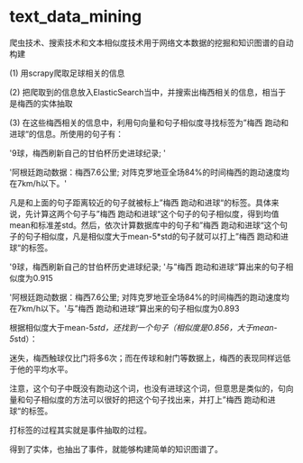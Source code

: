 # text_data_mining

爬虫技术、搜索技术和文本相似度技术用于网络文本数据的挖掘和知识图谱的自动构建

(1) 用scrapy爬取足球相关的信息

(2) 把爬取到的信息放入ElasticSearch当中，并搜索出梅西相关的信息，相当于是梅西的实体抽取

(3) 在这些梅西相关的信息中，利用句向量和句子相似度寻找标签为”梅西 跑动和进球“的信息。所使用的句子有：

'9球，梅西刷新自己的甘伯杯历史进球纪录; '

'阿根廷跑动数据：梅西7.6公里; 对阵克罗地亚全场84%的时间梅西的跑动速度均在7km/h以下。'

凡是和上面的句子距离较近的句子就被标上”梅西 跑动和进球“的标签。具体来说，先计算这两个句子与”梅西 跑动和进球“这个句子的句子相似度，得到均值mean和标准差std。然后，依次计算数据库中的句子和”梅西 跑动和进球“这个句子的句子相似度，凡是相似度大于mean-5*std的句子就可以打上”梅西 跑动和进球“的标签。

'9球，梅西刷新自己的甘伯杯历史进球纪录; '与”梅西 跑动和进球“算出来的句子相似度为0.915

'阿根廷跑动数据：梅西7.6公里; 对阵克罗地亚全场84%的时间梅西的跑动速度均在7km/h以下。'与”梅西 跑动和进球“算出来的句子相似度为0.893

根据相似度大于mean-5*std，还找到一个句子（相似度是0.856，大于mean-5*std）：

迷失，梅西触球仅比门将多6次；而在传球和射门等数据上，梅西的表现同样远低于他的平均水平。

注意，这个句子中既没有跑动这个词，也没有进球这个词，但意思是类似的，句向量和句子相似度的方法可以很好的把这个句子找出来，并打上”梅西 跑动和进球“的标签。

打标签的过程其实就是事件抽取的过程。

得到了实体，也抽出了事件，就能够构建简单的知识图谱了。

